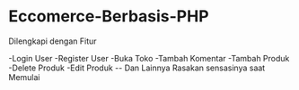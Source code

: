 # Eccomerce-Berbasis-PHP

Dilengkapi dengan Fitur

-Login User
-Register User
-Buka Toko
-Tambah Komentar
-Tambah Produk
-Delete Produk
-Edit Produk
-- Dan Lainnya Rasakan sensasinya saat Memulai
